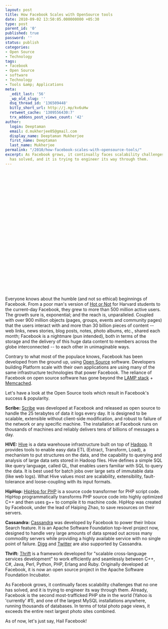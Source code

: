 ```yaml
---
layout: post
title: How Facebook Scales with OpenSource tools
date: 2010-09-02 13:50:05.000000000 +05:30
type: post
parent_id: '0'
published: true
password: ''
status: publish
categories:
- Open Source
- Technology
tags:
- facebook
- Open Source
- software
- Technology
- Tools &amp; Applications
meta:
  _edit_last: '56'
  _wp_old_slug: ''
  dsq_thread_id: '136509448'
  bitly_short_url: http://j.mp/kv6uHw
  retweet_cache: '1309556430:7'
  trx_addons_post_views_count: '42'
author:
  login: Deeptaman
  email: d.mukherjee05@gmail.com
  display_name: Deeptaman Mukherjee
  first_name: Deeptaman
  last_name: Mukherjee
permalink: "/2010/how-facebook-scales-with-opensource-tools/"
excerpt: As Facebook grows, it continually faces scalability challenges that no one
  has solved, and it is trying to engineer its way through them.
---
```

<p><object width="640" height="385"><param name="movie" value="http://www.youtube.com/v/HAzeJTgFwDc?fs=1&amp;hl=en_US&amp;rel=0&amp;hd=1" /><param name="allowFullScreen" value="true" /><param name="allowscriptaccess" value="always" /><embed src="http://www.youtube.com/v/HAzeJTgFwDc?fs=1&amp;hl=en_US&amp;rel=0&amp;hd=1" type="application/x-shockwave-flash" allowscriptaccess="always" allowfullscreen="true" width="640" height="385"></embed></object></p>

<p>Everyone knows about the humble (and not so ethical) beginnings of Facebook. From a poor man's version of <a href="http://nsfw.in/4b99a8">Hot or Not</a> for Harvard students to the current-day Facebook, they grew to more than 500 million active users. The growth sure is, exponential; and the reach is, unparalleled. Coupled with over 900 million objects (pages, groups, events and community pages) that the users interact with and more than 30 billion pieces of content -- web links, news stories, blog posts, notes, photo albums, etc., shared each month; Facebook is a nightmare (pun intended), both in terms of the storage and the delivery of this huge data content to members across the globe interconnected -- to each other in unimaginable ways.</p>
<p>Contrary to what most of the populace knows, Facebook has been developed from the ground up, using <a href="http://www.opensource.org/">Open Source</a> software. Developers building Platform scale with their own applications are using many of the same infrastructure technologies that power Facebook. The reliance of Facebook on open source software has gone beyond the <a href="http://en.wikipedia.org/wiki/LAMP_(software_bundle)">LAMP stack</a> + <a href="http://memcached.org/">Memcached</a>. </p>
<p>Let's have a look at the Open Source tools which result in Facebook's success & popularity.</p>
<p><strong>Scribe:</strong> <a href="http://github.com/facebook/scribe">Scribe</a> was developed at Facebook and released as open source to handle the 25 terabytes of data it logs every day. It is designed to be scalable, extensible without client-side modification, and robust to failure of the network or any specific machine. The installation at Facebook runs on thousands of machines and reliably delivers tens of billions of messages a day. </p>
<p><strong>HIVE:</strong> <a href="http://wiki.apache.org/hadoop/Hive">Hive</a> is a data warehouse infrastructure built on top of <a href="http://en.wikipedia.org/wiki/Hadoop">Hadoop</a>. It provides tools to enable easy data ETL (Extract, Transform, Load), a mechanism to put structures on the data, and the capability to querying and analysis of large data sets stored in Hadoop files. Hive defines a simple SQL like query language, called QL, that enables users familiar with SQL to query the data. It is best used for batch jobs over large sets of immutable data (like web logs). What Hive values most are scalability, extensibility, fault-tolerance and loose-coupling with its input formats.</p>
<p><strong>HipHop:</strong> <a href="http://github.com/facebook/hiphop-php">HipHop for PHP</a> is a source code transformer for PHP script code. HipHop programmatically transforms PHP source code into highly optimized C++ and then uses g++ to compile it to machine code. HipHop was created by Facebook, under the lead of Haiping Zhao, to save resources on their servers.</p>
<p><strong>Cassandra:</strong> <a href="http://en.wikipedia.org/wiki/Apache_Cassandra">Cassandra</a> was developed by Facebook to power their Inbox Search feature. It is an Apache Software Foundation top-level project now, designed to handle very large amounts of data spread out across many commodity servers while providing a highly available service with no single point of failure. <a href="http://digg.com/">Digg</a> and <a href="http://twitter.com/">Twitter</a> are also supported by Cassandra.</p>
<p><strong>Thrift:</strong> <a href="http://en.wikipedia.org/wiki/Apache_Thrift">Thrift</a> is a framework developed for "scalable cross-language services development" to work efficiently and seamlessly between C++, C#, Java, Perl, Python, PHP, Erlang and Ruby. Originally developed at Facebook, it is now an open source project in the Apache Software Foundation Incubator.</p>
<p>As Facebook grows, it continually faces scalability challenges that no one has solved, and it is trying to engineer its way through them. Already, Facebook is the second most-trafficked PHP site in the world (Yahoo is 'currently' #1), and one of the largest MySQL installations anywhere, running thousands of databases. In terms of total photo page views, it exceeds the entire next largest photo sites combined.</p>
<p>As of now, let's just say, Hail Facebook!</p>
